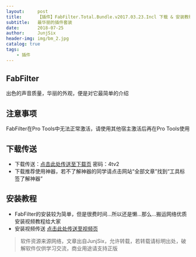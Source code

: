 ```yaml
---
layout:     post
title:      【插件】FabFilter.Total.Bundle.v2017.03.23.Incl 下载 & 安装教程
subtitle:   最华丽的插件套装
date:       2018-07-25
author:     JunjSix
header-img: img/bm_2.jpg
catalog: true
tags:
    - 插件
---
```

## FabFilter
出色的声音质量，华丽的外观，便是对它最简单的介绍
## 注意事项
FabFilter在Pro Tools中无法正常激活，请使用其他宿主激活后再在Pro Tools使用
## 下载传送
- 下载传送：[点击此处传送至下载页][1] 密码：4tv2
- 下载推荐使用神器，若不了解神器的同学请点击网站“全部文章”找到“工具标签了解神器”

## 安装教程
- FabFilter的安装较为简单，但是很费时间...所以还是懒...那么...搬运网络优质安装视频教程给大家
- 安装视频传送 [点击此处传送至视频页][2]

> 软件资源来源网络，文章出自JunjSix，允许转载，若转载请标明出处，破解软件仅供学习交流，商业用途请支持正版


  [1]: https://pan.baidu.com/s/1Jjg4C37EQev5asMDy2Mq6A
  [2]: https://www.bilibili.com/video/av21870534
